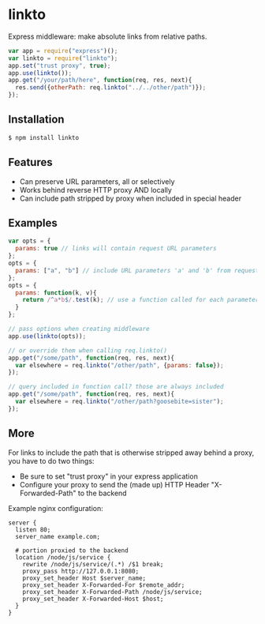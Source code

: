 # linkto

  Express middleware: make absolute links from relative paths.

```js
var app = require("express")();
var linkto = require("linkto");
app.set("trust proxy", true);
app.use(linkto());
app.get("/your/path/here", function(req, res, next){
  res.send({otherPath: req.linkto("../../other/path")});
});
```

## Installation

```bash
$ npm install linkto
```

## Features

  - Can preserve URL parameters, all or selectively
  - Works behind reverse HTTP proxy AND locally
  - Can include path stripped by proxy when included in special header

## Examples

```js
var opts = {
  params: true // links will contain request URL parameters
};
opts = {
  params: ["a", "b"] // include URL parameters 'a' and 'b' from request
};
opts = {
  params: function(k, v){
    return /^a*b$/.test(k); // use a function called for each parameter
  }
};

// pass options when creating middleware
app.use(linkto(opts));

// or override them when calling req.linkto()
app.get("/some/path", function(req, res, next){
  var elsewhere = req.linkto("/other/path", {params: false});
});

// query included in function call? those are always included
app.get("/some/path", function(req, res, next){
  var elsewhere = req.linkto("/other/path?goosebite=sister");
});
```

## More

For links to include the path that is otherwise stripped away behind a proxy,
you have to do two things:

- Be sure to set "trust proxy" in your express application
- Configure your proxy to send the (made up) HTTP Header "X-Forwarded-Path" to
  the backend

Example nginx configuration:

```nginx
server {
  listen 80;
  server_name example.com;

  # portion proxied to the backend
  location /node/js/service {
    rewrite /node/js/service/(.*) /$1 break;
    proxy_pass http://127.0.0.1:8080;
    proxy_set_header Host $server_name;
    proxy_set_header X-Forwarded-For $remote_addr;
    proxy_set_header X-Forwarded-Path /node/js/service;
    proxy_set_header X-Forwarded-Host $host;
  }
}
```
